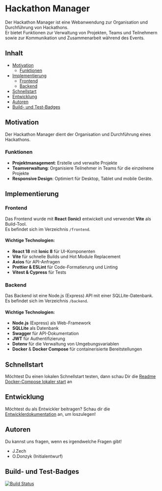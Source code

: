# Hackathon Manager

Der Hackathon Manager ist eine Webanwendung zur Organisation und Durchführung von Hackathons.  
Er bietet Funktionen zur Verwaltung von Projekten, Teams und Teilnehmern sowie zur Kommunikation und Zusammenarbeit während des Events.

## Inhalt

- [Motivation](#motivation)
  - [Funktionen](#funktionen)
- [Implementierung](#implementierung)
  - [Frontend](#frontend)
  - [Backend](#backend)
- [Schnellstart](#schnellstart)
- [Entwicklung](#entwicklung)
- [Autoren](#autoren)
- [Build- und Test-Badges](#build-und-test-badges)

## Motivation

Der Hackathon Manager dient der Organisation und Durchführung eines Hackathons.

### Funktionen
- **Projektmanagement**: Erstelle und verwalte Projekte
- **Teamverwaltung**: Organisiere Teilnehmer in Teams für die einzelnene Projekte
- **Responsive Design**: Optimiert für Desktop, Tablet und mobile Geräte.

## Implementierung

### Frontend
Das Frontend wurde mit **React (Ionic)** entwickelt und verwendet **Vite** als Build-Tool.  
Es befindet sich im Verzeichnis `/frontend`.

#### Wichtige Technologien:
- **React 18** mit **Ionic 8** für UI-Komponenten
- **Vite** für schnelle Builds und Hot Module Replacement
- **Axios** für API-Anfragen
- **Prettier & ESLint** für Code-Formatierung und Linting
- **Vitest & Cypress** für Tests

### Backend
Das Backend ist eine Node.js (Express) API mit einer SQLLite-Datenbank.  
Es befindet sich im Verzeichnis `/backend`.

#### Wichtige Technologien:
- **Node.js** (Express) als Web-Framework
- **SQLLite** als Datenbank
- **Swagger** für API-Dokumentation
- **JWT** für Authentifizierung
- **Dotenv** für die Verwaltung von Umgebungsvariablen
- **Docker** & **Docker Compose** für containerisierte Bereitstellungen

## Schnellstart

Möchtest Du einen lokalen Schnellstart testen, dann schau Dir die [Readme Docker-Compose lokaler start](https://github.com/odonzyk/hackathon-manager/blob/develop/localhost/README.md) an

## Entwicklung

Möchtest du als Entwickler beitragen? Schau dir die [Entwicklerdokumentation](docs/developing.md) an, um loszulegen!

## Autoren

Du kannst uns fragen, wenn es irgendwelche Fragen gibt!

- J.Zech
- O.Donzyk (Initialentwurf)

## Build- und Test-Badges

[![Build Status](https://gitlab-ext.drsbln.de/hackathon/hackathon-manager/badges/main/pipeline.svg)](https://gitlab-ext.drsbln.de/hackathon/hackathon-manager/-/commits/main)
